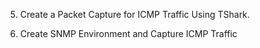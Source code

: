 5. Create a Packet Capture for ICMP Traffic Using TShark.

6. Create SNMP Environment and Capture ICMP Traffic